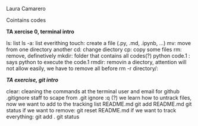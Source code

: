 Laura Camarero

Cointains codes

****TA xercise 0, terminal intro****

ls: list
ls -a: list everithing
touch: create a file (.py, .md, .ipynb, ...)
mv: move from one directory another
cd: change diectory
cp: copy some files
rm: remove, definetively
mkdir: folder that contains all codes(?)
python code.1 : says python to execute the code.1
rmdir: removin a diectory, attention will not allow easily, we have to remove all before
rm -r directory/: 


***TA exercise, git intro***

clear: cleaning the commands at the terminal
user and email for github
.gitignore staff
to scape from .git ignore :q (?)
we learn how to untrack files, now we want to add to the tracking list README.md
git add README.md
git status
if we want to remove:
git reset README.md
if we want to track everything:
git add .
git status
